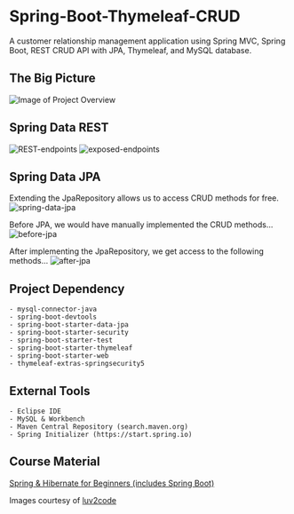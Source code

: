 # Spring-Boot-Thymeleaf-CRUD
A customer relationship management application using Spring MVC, Spring Boot, REST CRUD API with JPA, Thymeleaf, and MySQL database.

## The Big Picture
![Image of Project Overview](https://i.imgur.com/SH000mr.png)


## Spring Data REST
![REST-endpoints](https://i.imgur.com/kVLRzCa.png)
![exposed-endpoints](https://i.imgur.com/RLUCdyF.png)


## Spring Data JPA
Extending the JpaRepository allows us to access CRUD methods for free.
![spring-data-jpa](https://i.imgur.com/s2bMCka.png)

Before JPA, we would have manually implemented the CRUD methods...
![before-jpa](https://i.imgur.com/1kRWXTI.png)

After implementing the JpaRepository, we get access to the following methods...
![after-jpa](https://i.imgur.com/UjPLL6r.png)

## Project Dependency
```
- mysql-connector-java
- spring-boot-devtools
- spring-boot-starter-data-jpa
- spring-boot-starter-security
- spring-boot-starter-test
- spring-boot-starter-thymeleaf
- spring-boot-starter-web
- thymeleaf-extras-springsecurity5
```

## External Tools
```
- Eclipse IDE
- MySQL & Workbench
- Maven Central Repository (search.maven.org)
- Spring Initializer (https://start.spring.io) 
```


## Course Material
[Spring & Hibernate for Beginners (includes Spring Boot)](https://www.udemy.com/course/spring-hibernate-tutorial/)

Images courtesy of [luv2code](http://www.luv2code.com/)
